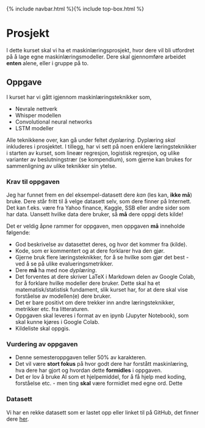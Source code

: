 {% include navbar.html %}{% include top-box.html %}
# Prosjekt
I dette kurset skal vi ha et maskinlæringsprosjekt, hvor dere vil bli utfordret på å lage egne maskinlæringsmodeller. Dere skal gjennomføre arbeidet **enten** alene, eller i gruppe på to.

## Oppgave
I kurset har vi gått igjennom maskinlæringsteknikker som, 
* Nevrale nettverk
* Whisper modellen
* Convolutional neural networks
* LSTM modeller
  
Alle teknikkene over, kan gå under feltet *dyplæring*. Dyplæring *skal* inkluderes i prosjektet. I tillegg, har vi sett på noen enklere læringsteknikker i starten av kurset, som lineær regresjon, logistisk regresjon, og ulike varianter av beslutningstrær (se kompendium), som gjerne kan brukes for sammenligning av ulike teknikker sin ytelse.

### Krav til oppgaven
Jeg har funnet frem en del eksempel-datasett dere *kan* (les kan, **ikke må**) bruke. Dere står fritt til å velge datasett selv, som dere finner på Internett. Det kan f.eks. være fra Yahoo finance, Kaggle, SSB eller andre sider som har data. Uansett hvilke data dere bruker, så **må** dere oppgi dets kilde!

Det er veldig åpne rammer for oppgaven, men oppgaven **må** inneholde følgende:
* God beskrivelse av datasettet deres, og hvor det kommer fra (kilde).
* Kode, som er kommentert og at dere forklarer hva den gjør. 
* Gjerne bruk flere læringsteknikker, for å se hvilke som gjør det best - ved å se på ulike evalueringsmetrikker.
* Dere **må** ha med noe *dyplæring*.
* Det forventes at dere skriver LaTeX i Markdown delen av Google Colab, for å forklare hvilke modeller dere bruker. Dette skal ha et matematisk/statistisk fundament, slik kurset har, for at dere skal vise forståelse av modellen(e) dere bruker.
* Det er bare positivt om dere trekker inn andre læringsteknikker, metrikker etc. fra litteraturen.
* Oppgaven skal leveres i format av en ipynb (Jupyter Notebook), som skal kunne kjøres i Google Colab.
* Kildeliste skal oppgis.

### Vurdering av oppgaven
* Denne semesteroppgaven teller 50% av karakteren.
* Det vil være **stort fokus** på hvor godt dere har forstått maskinlæring, hva dere har gjort og hvordan dette **formidles** i oppgaven.
* Det er lov å bruke AI som et hjelpemiddel, for å få hjelp med koding, forståelse etc. - men ting **skal** være formidlet med egne ord. Dette

### Datasett
Vi har en rekke datasett som er lastet opp eller linket til på GitHub, det finner dere [her](https://github.com/uit-sok-3023-v25/uit-sok-3023-v25.github.io/blob/main/data/README.md).
